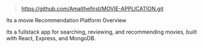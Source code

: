 >https://github.com/Amalthefirst/MOVIE-APPLICATION.git 


Its a movie Recommendation Platform
Overview

Its a fullstack app for searching, reviewing, and recommending movies, built with React, Express, and MongoDB.
